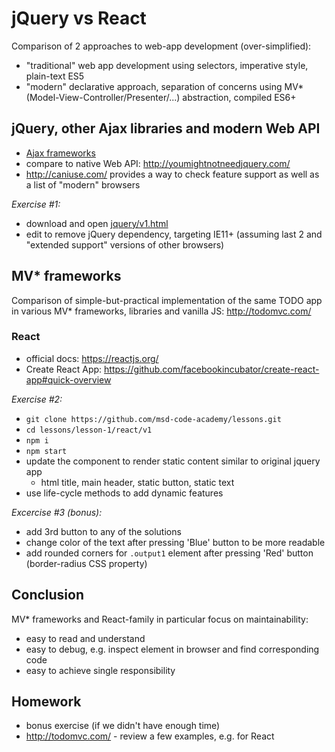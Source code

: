 # jQuery vs React

Comparison of 2 approaches to web-app development (over-simplified):
* "traditional" web app development using selectors, imperative style, plain-text ES5
* "modern" declarative approach, separation of concerns using MV* (Model-View-Controller/Presenter/...) abstraction,
  compiled ES6+

## jQuery, other Ajax libraries and modern Web API
* [Ajax frameworks](https://en.wikipedia.org/wiki/List_of_Ajax_frameworks#JavaScript) 
* compare to native Web API: http://youmightnotneedjquery.com/
* http://caniuse.com/ provides a way to check feature support as well as a list of "modern" browsers

_Exercise #1:_
* download and open [jquery/v1.html](jquery/v1.html)
* edit to remove jQuery dependency, targeting IE11+ (assuming last 2 and "extended support" versions of other browsers)


## MV* frameworks

Comparison of simple-but-practical implementation of the same TODO app in various MV* frameworks, libraries
and vanilla JS: http://todomvc.com/

### React

* official docs: https://reactjs.org/
* Create React App: https://github.com/facebookincubator/create-react-app#quick-overview

_Exercise #2:_
* `git clone https://github.com/msd-code-academy/lessons.git`
* `cd lessons/lesson-1/react/v1`
* `npm i`
* `npm start`
* update the component to render static content similar to original jquery app
    * html title, main header, static button, static text
* use life-cycle methods to add dynamic features

_Excercise #3 (bonus):_
* add 3rd button to any of the solutions
* change color of the text after pressing 'Blue' button to be more readable
* add rounded corners for `.output1` element after pressing 'Red' button (border-radius CSS property)

## Conclusion

MV* frameworks and React-family in particular focus on maintainability:
* easy to read and understand
* easy to debug, e.g. inspect element in browser and find corresponding code
* easy to achieve single responsibility

## Homework

* bonus exercise (if we didn't have enough time)
* http://todomvc.com/ - review a few examples, e.g. for React
